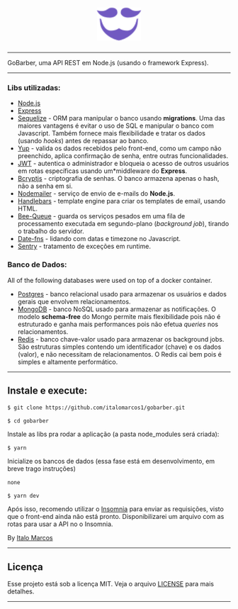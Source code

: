 <h1 align="center">
  <img alt="GoBarber" title="GoBarber" src="./gobarber.svg" width="100px" />
</h1>

---

GoBarber, uma API REST em Node.js (usando o framework Express).

---
### Libs utilizadas:

- [Node.js](https://github.com/nodejs)
- [Express](https://github.com/expressjs/express)
- [Sequelize](https://github.com/sequelize/sequelize) - ORM para manipular o banco usando **migrations**. Uma das maiores vantagens é evitar o uso de SQL e manipular o banco com Javascript. Também fornece mais flexibilidade e tratar os dados (usando *hooks*) antes de repassar ao banco.
- [Yup](https://github.com/jquense/yup) - valida os dados recebidos pelo front-end, como um campo não preenchido, aplica confirmação de senha, entre outras funcionalidades.
- [JWT](https://www.npmjs.com/package/jsonwebtoken) - autentica o administrador e bloqueia o acesso de outros usuários em rotas específicas usando um*middleware do **Express**.
- [Bcryptjs](https://www.npmjs.com/package/bcrypt) - criptografia de senhas. O banco armazena apenas o hash, não a senha em si.
- [Nodemailer](https://github.com/nodemailer/nodemailer) - serviço de envio de e-mails do **Node.js**.
- [Handlebars](https://handlebarsjs.com/) - template engine para criar os templates de email, usando HTML.
- [Bee-Queue](https://github.com/bee-queue/bee-queue) - guarda os serviços pesados em uma fila de processamento executada em segundo-plano (*background job*), tirando o trabalho do servidor.
- [Date-fns](https://github.com/date-fns/date-fns) - lidando com datas e timezone no Javascript.
- [Sentry](https://sentry.io/) - tratamento de exceções em runtime.

### Banco de Dados:

All of the following databases were used on top of a docker container.

- [Postgres](https://github.com/postgres/postgres) - banco relacional usado para armazenar os usuários e dados gerais que envolvem relacionamentos.
- [MongoDB](https://www.mongodb.com/) - banco NoSQL usado para armazenar as notificações. O modelo **schema-free** do Mongo permite mais flexibilidade pois não é estruturado e ganha mais performances pois não efetua *queries* nos relacionamentos.
- [Redis](https://redis.io/) - banco chave-valor usado para armazenar os background jobs. São estruturas simples contendo um identificador (chave) e os dados (valor), e não necessitam de relacionamentos. O Redis cai bem pois é simples e altamente performático.

---

## Instale e execute:
```
$ git clone https://github.com/italomarcos1/gobarber.git
```
```
$ cd gobarber
```
Instale as libs pra rodar a aplicação (a pasta node_modules será criada):
```
$ yarn
```
Inicialize os bancos de dados (essa fase está em desenvolvimento, em breve trago instruções)

```
none
```
```
$ yarn dev
```
Após isso, recomendo utilizar o [Insomnia](https://insomnia.rest/download/) para enviar as requisições, visto que o front-end ainda não está pronto. Disponibilizarei um arquivo com as rotas para usar a API no o Insomnia.

By [Italo Marcos](https://www.linkedin.com/in/italo-m-b181b1117/)

---
## Licença

Esse projeto está sob a licença MIT. Veja o arquivo [LICENSE](https://github.com/flaviohugo14/fastfeet/blob/master/LICENSE) para mais detalhes.

---
